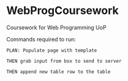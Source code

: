 # WebProgCoursework
Coursework for Web Programming UoP

Commands required to run:

    PLAN: Populate page with template

    THEN grab input from box to send to server

    THEN append new table row to the table 
